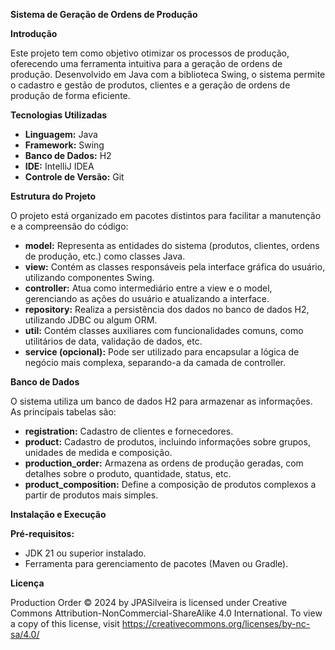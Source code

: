 
**Sistema de Geração de Ordens de Produção**

**Introdução**

Este projeto tem como objetivo otimizar os processos de produção, oferecendo uma ferramenta intuitiva para a geração de ordens de produção. Desenvolvido em Java com a biblioteca Swing, o sistema permite o cadastro e gestão de produtos, clientes e a geração de ordens de produção de forma eficiente.

**Tecnologias Utilizadas**

* **Linguagem:** Java
* **Framework:** Swing
* **Banco de Dados:** H2
* **IDE:** IntelliJ IDEA
* **Controle de Versão:** Git

**Estrutura do Projeto**

O projeto está organizado em pacotes distintos para facilitar a manutenção e a compreensão do código:

* **model:** Representa as entidades do sistema (produtos, clientes, ordens de produção, etc.) como classes Java.
* **view:** Contém as classes responsáveis pela interface gráfica do usuário, utilizando componentes Swing.
* **controller:** Atua como intermediário entre a view e o model, gerenciando as ações do usuário e atualizando a interface.
* **repository:** Realiza a persistência dos dados no banco de dados H2, utilizando JDBC ou algum ORM.
* **util:** Contém classes auxiliares com funcionalidades comuns, como utilitários de data, validação de dados, etc.
* **service (opcional):** Pode ser utilizado para encapsular a lógica de negócio mais complexa, separando-a da camada de controller.

**Banco de Dados**

O sistema utiliza um banco de dados H2 para armazenar as informações. As principais tabelas são:

* **registration:** Cadastro de clientes e fornecedores.
* **product:** Cadastro de produtos, incluindo informações sobre grupos, unidades de medida e composição.
* **production_order:** Armazena as ordens de produção geradas, com detalhes sobre o produto, quantidade, status, etc.
* **product_composition:** Define a composição de produtos complexos a partir de produtos mais simples.

**Instalação e Execução**

   **Pré-requisitos:**
   * JDK 21 ou superior instalado.
   * Ferramenta para gerenciamento de pacotes (Maven ou Gradle).

**Licença**

 Production Order © 2024 by JPASilveira is licensed under Creative Commons Attribution-NonCommercial-ShareAlike 4.0 International. To view a copy of this license, visit https://creativecommons.org/licenses/by-nc-sa/4.0/
